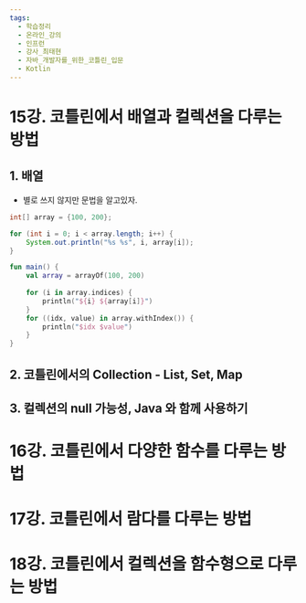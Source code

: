 ```yaml
---
tags:
  - 학습정리
  - 온라인_강의
  - 인프런
  - 강사_최태현
  - 자바_개발자를_위한_코틀린_입문
  - Kotlin
---
```

# 15강. 코틀린에서 배열과 컬렉션을 다루는 방법

## 1. 배열

- 별로 쓰지 않지만 문법을 알고있자.

```java
int[] array = {100, 200};

for (int i = 0; i < array.length; i++) {
	System.out.println("%s %s", i, array[i]);
}
```

```kotlin
fun main() {  
    val array = arrayOf(100, 200)  
  
    for (i in array.indices) {  
        println("${i} ${array[i]}")  
    }
    for ((idx, value) in array.withIndex()) {  
        println("$idx $value")  
    }
}
```

## 2. 코틀린에서의 Collection - List, Set, Map





## 3. 컬렉션의 null 가능성, Java 와 함께 사용하기








# 16강. 코틀린에서 다양한 함수를 다루는 방법





# 17강. 코틀린에서 람다를 다루는 방법





# 18강. 코틀린에서 컬렉션을 함수형으로 다루는 방법







